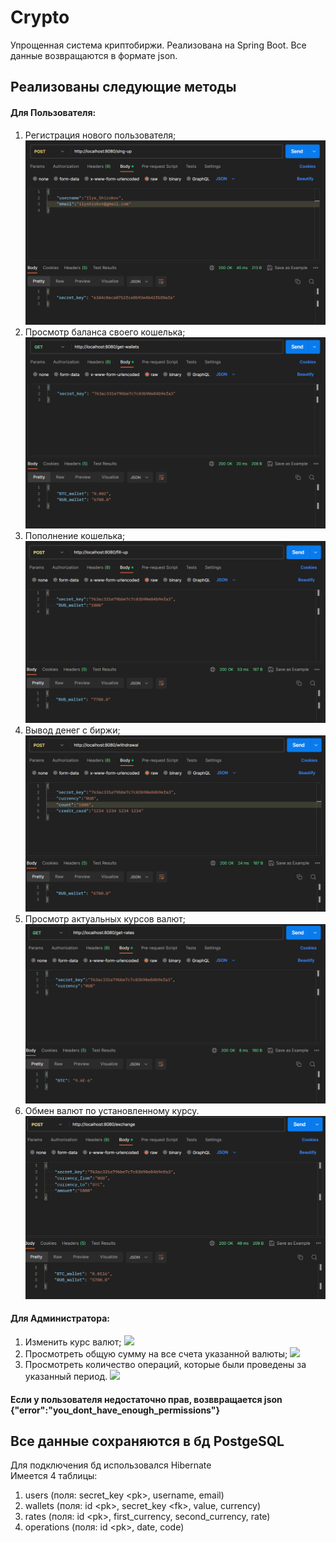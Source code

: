 # Crypto

Упрощенная система криптобиржи. 
Реализована на Spring Boot. 
Все данные возвращаются в формате json.

## Реализованы следующие методы
#### Для Пользователя:
1. Регистрация нового пользователя;  ![](screenshots/2023-06-07_07-46-23.png)
2. Просмотр баланса своего кошелька;  ![](screenshots/2023-06-07_07-46-52.png)
3. Пополнение кошелька;  ![](screenshots/2023-06-07_07-47-10.png)
4. Вывод денег с биржи;  ![](screenshots/2023-06-07_07-47-33.png)
5. Просмотр актуальных курсов валют;  ![](screenshots/2023-06-07_07-47-56.png)
6. Обмен валют по установленному курсу.  ![](screenshots/2023-06-07_07-48-09.png)
#### Для Администратора:
1. Изменить курс валют;  ![](screenshots/2023-06-07_07-46-25.png)
2. Просмотреть общую сумму на все счета указанной валюты;  ![](screenshots/2023-06-07_07-46-40.png)
3. Просмотреть количество операций, которые были проведены за указанный период.  ![](screenshots/2023-06-07_07-46-54.png)
#### Если у пользователя недостаточно прав, возввращается json {"error":"you_dont_have_enough_permissions"}

## Все данные сохраняются в бд PostgeSQL
Для подключения бд использовался Hibernate  
Имеется 4 таблицы:
1. users (поля: secret_key \<pk\>, username, email)
2. wallets (поля: id \<pk\>, secret_key \<fk\>, value, currency)
3. rates (поля: id \<pk\>, first_currency, second_currency, rate)
4. operations (поля: id \<pk\>, date, code)

